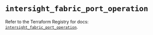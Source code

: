 # `intersight_fabric_port_operation`

Refer to the Terraform Registry for docs: [`intersight_fabric_port_operation`](https://registry.terraform.io/providers/ciscodevnet/intersight/1.0.71/docs/resources/fabric_port_operation).
